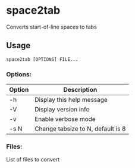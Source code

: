 # space2tab
Converts start-of-line spaces to tabs

## Usage
`space2tab [OPTIONS] FILE...`

### Options:
Option      | Description
------------|----------------------------------
-h          | Display this help message
-V          | Display version info
-v          | Enable verbose mode
-s N        | Change tabsize to N, default is 8

### Files:
List of files to convert
